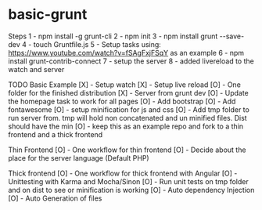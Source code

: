 basic-grunt
===========

Steps
1 - npm install -g grunt-cli
2 - npm init
3 - npm install grunt --save-dev
4 - touch Gruntfile.js
5 - Setup tasks using: https://www.youtube.com/watch?v=fSAgFxjFSqY as an example
6 - npm install grunt-contrib-connect
7 - setup the server 
8 - added livereload to the watch and server

TODO
Basic Example
[X] - Setup watch
[X] - Setup live reload
[O] - One folder for the finished distribution
[X] - Server from grunt dev
[O] - Update the homepage task to work for all pages
[O] - Add bootstrap
[O] - Add fontawesome
[O] - setup minification for js and css
[O] - Add tmp folder to run server from. tmp will hold non concatenated and un minified files. Dist should have the min
[O] - keep this as an example repo and fork to a thin frontend and a thick frontend

Thin Frontend
[O] - One workflow for thin frontend
[O] - Decide about the place for the server language (Default PHP)

Thick frontend
[O] - One workflow for thick frontend with Angular
[O] - Unittesting with Karma and Mocha/Sinon
[O] - Run unit tests on tmp folder and on dist to see or minification is working
[O] - Auto dependency Injection
[O] - Auto Generation of files